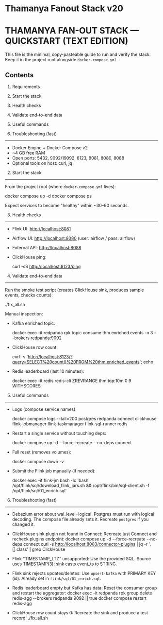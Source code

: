 # Thamanya Fanout Stack v20
# THAMANYA FAN-OUT STACK — QUICKSTART (TEXT EDITION)

This file is the minimal, copy-pasteable guide to run and verify the stack. Keep it in the project root alongside `docker-compose.yml`.

## Contents

1. Requirements

2. Start the stack

3. Health checks

4. Validate end-to-end data

5. Useful commands

6. Troubleshooting (fast)



---

* Docker Engine + Docker Compose v2
* \~4 GB free RAM
* Open ports: 5432, 9092/19092, 8123, 8081, 8080, 8088
* Optional tools on host: curl, jq

2. Start the stack

---

From the project root (where `docker-compose.yml` lives):

docker compose up -d
docker compose ps

Expect services to become "healthy" within \~30–60 seconds.

3. Health checks

---

* Flink UI:      [http://localhost:8081](http://localhost:8081)
* Airflow UI:    [http://localhost:8080](http://localhost:8080)   (user: airflow / pass: airflow)
* External API:  [http://localhost:8088](http://localhost:8088)
* ClickHouse ping:

  curl -sS [http://localhost:8123/ping](http://localhost:8123/ping)

4. Validate end-to-end data

---

Run the smoke test script (creates ClickHouse sink, produces sample events, checks counts):

./fix\_all.sh

Manual inspection:

* Kafka enriched topic:

  docker exec -it redpanda rpk topic consume thm.enriched.events -n 3 --brokers redpanda:9092

* ClickHouse row count:

  curl -s '[http://localhost:8123/?query=SELECT%20count()%20FROM%20thm.enriched\_events](http://localhost:8123/?query=SELECT%20count%28%29%20FROM%20thm.enriched_events)'; echo

* Redis leaderboard (last 10 minutes):

  docker exec -it redis redis-cli ZREVRANGE thm\:top:10m 0 9 WITHSCORES

5. Useful commands

---

* Logs (compose service names):

  docker compose logs --tail=200 postgres redpanda connect clickhouse&#x20;
  flink-jobmanager flink-taskmanager flink-sql-runner redis

* Restart a single service without touching deps:

  docker compose up -d --force-recreate --no-deps connect

* Full reset (removes volumes):

  docker compose down -v

* Submit the Flink job manually (if needed):

  docker exec -it flink-jm bash -lc 'bash /opt/flink/sql/download\_flink\_jars.sh &&&#x20;
  /opt/flink/bin/sql-client.sh -f /opt/flink/sql/01\_enrich.sql'

6. Troubleshooting (fast)

---

* Debezium error about wal\_level=logical:
  Postgres must run with logical decoding. The compose file already sets it. Recreate `postgres` if you changed it.

* ClickHouse sink plugin not found in Connect:
  Recreate just Connect and recheck plugins endpoint:
  docker compose up -d --force-recreate --no-deps connect
  curl -s [http://localhost:8083/connector-plugins](http://localhost:8083/connector-plugins) | jq -r '.\[].class' | grep ClickHouse

* Flink "TIMESTAMP\_LTZ" unsupported:
  Use the provided SQL. Source uses TIMESTAMP(3); sink casts event\_ts to STRING.

* Flink sink rejects updates/deletes:
  Use `upsert-kafka` with PRIMARY KEY (id). Already set in `flink/sql/01_enrich.sql`.

* Redis leaderboard empty but Kafka has data:
  Reset the consumer group and restart the aggregator:
  docker exec -it redpanda rpk group delete redis-agg --brokers redpanda:9092 || true
  docker compose restart redis-agg

* ClickHouse row count stays 0:
  Recreate the sink and produce a test record:
  ./fix\_all.sh

